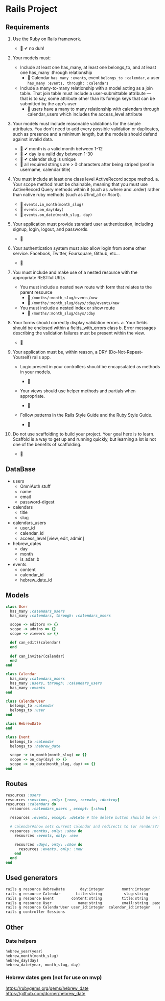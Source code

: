 # Rails Project

## Requirements

1. Use the Ruby on Rails framework.
    - 🔸 ✔ no duh!

2. Your models must:

    - Include at least one has_many, at least one belongs_to, and at least one has_many :through relationship
      - 🔸 Calendar `has_many :events`, event `belongs_to :calendar`, a user `has_many :events, through: :calendars`
    - Include a many-to-many relationship with a model acting as a join table. That join table must include a user-submittable attribute — that is to say, some attribute other than its foreign keys that can be submitted by the app's user
      - 🔸 users have a many to many relationship with calendars through calendar_users which includes the access_level attribute

3. Your models must include reasonable validations for the simple attributes. You don't need to add every possible validation or duplicates, such as presence and a minimum length, but the models should defend against invalid data.
    - 🔸 ✔ month is a valid month between 1-12
    - 🔸 ✔ day is a valid day between 1-30
    - 🔸 ✔ calendar slug is unique
    - 🔸 all required strings are > 0 characters after being striped (profile username, calendar title)

4. You must include at least one class level ActiveRecord scope method. a. Your scope method must be chainable, meaning that you must use ActiveRecord Query methods within it (such as .where and .order) rather than native ruby methods (such as #find_all or #sort).
    - 🔸 `events.in_month(month_slug)`
    - 🔸 `events.on_day(day)`
    - 🔸 `events.on_date(month_slug, day)`

5. Your application must provide standard user authentication, including signup, login, logout, and passwords.
    - 🔸

6. Your authentication system must also allow login from some other service. Facebook, Twitter, Foursquare, Github, etc...
    - 🔸

7. You must include and make use of a nested resource with the appropriate RESTful URLs.
    - You must include a nested new route with form that relates to the parent resource
      - 🔸 `/months/:month_slug/events/new`
      - 🔸 `/months/:month_slug/days/:day/events/new`
    - You must include a nested index or show route
      - 🔸 `/months/:month_slug/days/:day`

8. Your forms should correctly display validation errors. a. Your fields should be enclosed within a fields_with_errors class b. Error messages describing the validation failures must be present within the view.
    - 🔸

9. Your application must be, within reason, a DRY (Do-Not-Repeat-Yourself) rails app.

    - Logic present in your controllers should be encapsulated as methods in your models.
      - 🔸

    - Your views should use helper methods and partials when appropriate.
      - 🔸

    - Follow patterns in the Rails Style Guide and the Ruby Style Guide.
      - 🔸

10. Do not use scaffolding to build your project. Your goal here is to learn. Scaffold is a way to get up and running quickly, but learning a lot is not one of the benefits of scaffolding.
    - 🔸

## DataBase

- users
  - OmniAuth stuff
  - name
  - email
  - password-digest
- calendars
  - title
  - slug
- calendars_users
  - user_id
  - calendar_id
  - access_level [view, edit, admin]
- hebrew_dates
  - day
  - month
  - is_adar_b
- events
  - content
  - calendar_id
  - hebrew_date_id

## Models

```ruby
class User
  has_many :calendars_users
  has_many :calendars, through: :calendars_users

  scope -> editors => {}
  scope -> admins => {}
  scope -> viewers => {}

  def can_edit?(calendar)
  end
  
  def can_invite?(calendar)
  end
end

class Calendar
  has_many :calendars_users
  has_many :users, through: :calendars_users
  has_many :events
end

class CalendarUser
  belongs_to :calendar
  belongs_to :user
end

class HebrewDate
end

class Event
  belongs_to :calendar
  belongs_to :hebrew_date

  scope -> in_month(month_slug) => {}
  scope -> on_day(day) => {}
  scope -> on_date(month_slug, day) => {}
end
```

## Routes

```ruby
resources :users
resources :sessions, only: [:new, :create, :destroy]
resources :calendars do
  resources :calendars_users , except: [:show]

  resources :events, except: :delete # the delete button should be on the day view

  # calendar#show sets current calendar and redirects to (or renders?) months/tishrei (or first month)
  resources :months, only: :show do
    resources :events, only: :new

    resources :days, only: :show do
      resources :events, only: :new
    end
  end
end


```

## Used generators

```bash
rails g resource HebrewDate       day:integer        month:integer       is_adar_b:boolean
rails g resource Calendar       title:string          slug:string
rails g resource Event        content:string         title:string      calendar_id:integer  hebrew_date_id:integer
rails g resource User            name:string         email:string  password_digest:string
rails g resource CalendarUser user_id:integer  calendar_id:integer    access_level:string
rails g controller Sessions
```

## Other

### Date helpers

```ruby
hebrew_year(year)
hebrew_month(month_slug)
hebrew_day(day)
hebrew_date(year, month_slug, day)
```

### Hebrew dates gem (not for use on mvp)

<https://rubygems.org/gems/hebrew_date>
<https://github.com/dorner/hebrew_date>
